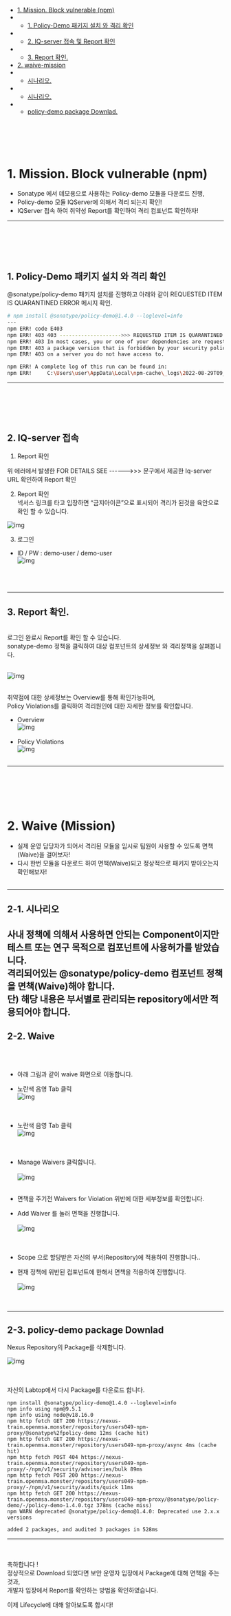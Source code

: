 *   [1\. Mission. Block vulnerable (npm)](#1.Mission.Blockvulnerable(npm))
*   *   [1\. Policy-Demo 패키지 설치 와 격리 확인](#1.Policy-Demo패키지설치와격리확인)
*   *   [2\. IQ-server 접속 및 Report 확인](#2-iq-server-접속-및-report-확인)
*   *   [3\. Report 확인.](#3-report-확인-및-mission-2-문제)
*   [2\. waive-mission](#2-waive-mission)
*   *   [시나리오.](#2-1-시나리오)
*   *   [시나리오.](#2-2-waive)
*   *   [policy-demo package Downlad.](#2-3-policy-demo-package-downlad)

<br><br>
---
# 1. Mission. Block vulnerable (npm)
* Sonatype 에서 데모용으로 사용하는 Policy-demo 모듈을 다운로드 진행,
* Policy-demo 모듈 IQServer에 의해서 격리 되는지 확인! 
* IQServer 접속 하여 취약성 Report를 확인하여 격리 컴포넌트 확인하자! 
---
<br><br><br><br>
## 1. Policy-Demo 패키지 설치 와 격리 확인
@sonatype/policy-demo 패키지 설치를 진행하고 아래와 같이 
REQUESTED ITEM IS QUARANTINED ERROR 메시지 확인.

``` bash
# npm install @sonatype/policy-demo@1.4.0 --loglevel=info
---
npm ERR! code E403
npm ERR! 403 403 -------------------->>> REQUESTED ITEM IS QUARANTINED -------------------->>> FOR DETAILS SEE ------>>> http://iq-workshop.openmsa.cloud:8070/ui/links/repositories/quarantinedComponent/YWFkYmFiMGY0NzM0NDY3YmE4YzZjZDM3MjRkYTk4M2M <<<------ - GET https://nexus-workshop.openmsa.cloud:8443/repository/thomas-npm-proxy/@sonatype/policy-demo/-/policy-demo-1.4.0.tgz
npm ERR! 403 In most cases, you or one of your dependencies are requesting
npm ERR! 403 a package version that is forbidden by your security policy, or
npm ERR! 403 on a server you do not have access to.

npm ERR! A complete log of this run can be found in:
npm ERR!     C:\Users\user\AppData\Local\npm-cache\_logs\2022-08-29T09_20_14_868Z-debug-0.log
```
---
<br><br><br><br>
## 2. IQ-server 접속
1.  Report 확인 

위 에러에서 발생한 FOR DETAILS SEE ------>>>  문구에서 제공한 Iq-server URL 확인하여 Report 확인 


2. Report 확인 <br>
넥서스 링크를 타고 입장하면 “금지아이콘”으로 표시되어 격리가 된것을 육안으로 확인 할 수 있습니다.

![img](https://github.com/OSCKOREA-WORKSHOP/NEXUS-FIREWALL-202306/blob/master/img/nexus_report.png)

3. 로그인
* ID / PW : demo-user / demo-user <br>
![img](https://github.com/OSCKOREA-WORKSHOP/NEXUS-FIREWALL-202306/blob/master/img/iq-server-login.png)
<br><br><br><br>
---
## 3. Report 확인.
<br> 
로그인 완료시 Report를 확인 할 수 있습니다.<br>
sonatype-demo 정책을 클릭하여 대상 컴포넌트의 상세정보 와 격리정책을 살펴봅니다. <br><br>

![img](https://github.com/OSCKOREA-WORKSHOP/NEXUS-FIREWALL-202306/blob/master/img/Waive-1.png) <br><br>

취약점에 대한 상세정보는 Overview를 통해 확인가능하며,   
Policy Violations를 클릭하여 격리원인에 대한 자세한 정보를 확인합니다.
* Overview <br>
![img](https://github.com/OSCKOREA-WORKSHOP/NEXUS-FIREWALL-202306/blob/master/img/Waive_Overview.png) <br><br>
* Policy Violations <br>
![img](https://github.com/OSCKOREA-WORKSHOP/NEXUS-FIREWALL-202306/blob/master/img/Waive-2.png) <br><br>

---

<br><br><br><br>
# 2. Waive (Mission)
* 실제 운영 담당자가 되어서 격리된 모듈을 임시로 팀원이 사용할 수 있도록 면책(Waive)을 걸어보자!
* 다시 한번 모듈을 다운로드 하여 면책(Waive)되고 정상적으로 패키지 받아오는지 확인해보자!
<br><br>

---
## 2-1. 시나리오
사내 정책에 의해서 사용하면 안되는 Component이지만 테스트 또는 연구 목적으로 컴포넌트에 사용허가를 받았습니다. <br> 
격리되어있는 @sonatype/policy-demo 컴포넌트 정책을 면책(Waive)해야 합니다.<br>
단) 해당 내용은 부서별로 관리되는 repository에서만 적용되어야 합니다. 
---

## 2-2. Waive
<br>
<br>

* 아래 그림과 같이 waive 화면으로 이동합니다. <br>
* 노란색 음영 Tab 클릭 <br>
![img](https://github.com/OSCKOREA-WORKSHOP/NEXUS-FIREWALL-202306/blob/master/img/Waive-1.png) <br><br><br>

* 노란색 음영 Tab 클릭 <br>
![img](https://github.com/OSCKOREA-WORKSHOP/NEXUS-FIREWALL-202306/blob/master/img/Waive-2.png) <br><br><br>

* Manage Waivers 클릭합니다. <br><br>
![img](https://github.com/OSCKOREA-WORKSHOP/NEXUS-FIREWALL-202306/blob/master/img/Waive-3.png) <br><br>

* 면책을 주기전 Waivers for Violation 위반에 대한 세부정보를 확인합니다.
* Add Waiver 를 눌러 면책을 진행합니다. <br><br>
![img](https://github.com/OSCKOREA-WORKSHOP/NEXUS-FIREWALL-202306/blob/master/img/Waive-4.png) <br><br><br>

* Scope 으로 할당받은 자신의 부서(Repository)에 적용하여 진행합니다..
* 현재 정책에 위반된 컴포넌트에 한해서 면책을 적용하여 진행합니다.<br><br>
![img](https://github.com/OSCKOREA-WORKSHOP/NEXUS-FIREWALL-202306/blob/master/img/Waive-5.png) <br><br><br>


---

## 2-3. policy-demo package Downlad

Nexus Repository의 Package를 삭제합니다.

![img](https://github.com/OSCKOREA-WORKSHOP/NEXUS-FIREWALL-202306/blob/master/img/Nexus_sonatype-demo_delete.png) <br><br><br>

자신의 Labtop에서 다시 Package를 다운로드 합니다.

```
npm install @sonatype/policy-demo@1.4.0 --loglevel=info
npm info using npm@9.5.1
npm info using node@v18.16.0
npm http fetch GET 200 https://nexus-train.openmsa.monster/repository/users049-npm-proxy/@sonatype%2fpolicy-demo 12ms (cache hit)
npm http fetch GET 200 https://nexus-train.openmsa.monster/repository/users049-npm-proxy/async 4ms (cache hit)
npm http fetch POST 404 https://nexus-train.openmsa.monster/repository/users049-npm-proxy/-/npm/v1/security/advisories/bulk 89ms
npm http fetch POST 200 https://nexus-train.openmsa.monster/repository/users049-npm-proxy/-/npm/v1/security/audits/quick 11ms
npm http fetch GET 200 https://nexus-train.openmsa.monster/repository/users049-npm-proxy/@sonatype/policy-demo/-/policy-demo-1.4.0.tgz 378ms (cache miss)
npm WARN deprecated @sonatype/policy-demo@1.4.0: Deprecated use 2.x.x versions

added 2 packages, and audited 3 packages in 528ms
```

---
<br><br>
축하합니다 !<br> 
정상적으로 Download 되었다면 보안 운영자 입장에서 Package에 대해 면책을 주는것과,<br>
개발자 입장에서 Report를 확인하는 방법을 확인하였습니다.

이제 Lifecycle에 대해 알아보도록 합시다!


